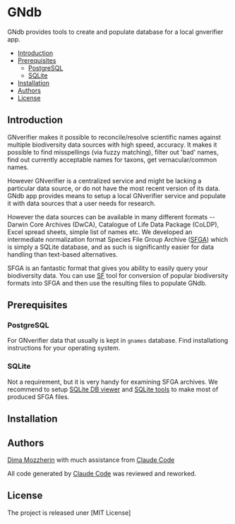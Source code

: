 # GNdb

GNdb provides tools to create and populate database for a local gnverifier app.


<!-- vim-markdown-toc GFM -->

* [Introduction](#introduction)
* [Prerequisites](#prerequisites)
   * [PostgreSQL](#postgresql)
   * [SQLite](#sqlite)
* [Installation](#installation)
* [Authors](#authors)
* [License](#license)

<!-- vim-markdown-toc -->

## Introduction

GNverifier makes it possible to reconcile/resolve scientific names against
multiple biodiversity data sources with high speed, accuracy. It makes it
possible to find misspellings (via fuzzy matching), filter out 'bad' names,
find out currently acceptable names for taxons, get vernacular/common names.

However GNverifier is a centralized service and might be lacking a particular
data source, or do not have the most recent version of its data. GNdb app
provides means to setup a local GNverifier service and populate it with data
sources that a user needs for research.

However the data sources can be available in many different formats -- Darwin
Core Archives (DwCA), Catalogue of Life Data Package (CoLDP), Excel spread
sheets, simple list of names etc. We developed an intermediate normalization
format Species File Group Archive ([SFGA]) which is simply a SQLite database,
and as such is significantly easier for data handling than text-based
alternatives.

SFGA is an fantastic format that gives you ability to easily query your
biodiversity data. You can use [SF] tool for conversion of popular biodiversity
formats into SFGA and then use the resulting files to populate GNdb.

## Prerequisites

### PostgreSQL

For GNverifier data that usually is kept in `gnames` database.
Find installationg instructions for your operating system.

### SQLite

Not a requirement, but it is very handy for examining SFGA archives.
We recommend to setup [SQLite DB viewer] and [SQLite tools] to make most of
produced SFGA files. 

## Installation

## Authors

[Dima Mozzherin] with much assistance from [Claude Code]

All code generated by [Claude Code] was reviewed and reworked.

## License

The project is released uner [MIT License]

[SF]: https://github.com/sfborg/sf
[SFGA]: https://github.com/sfborg/sfga
[SQLite DB viewer]: https://sqlitebrowser.org/
[SQLite tools]: https://datasette.io
[Dima Mozzherin]: https://github.com/dimus
[Claude Code]: https://claude.ai/code
